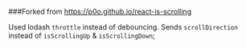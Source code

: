 ###Forked from https://p0o.github.io/react-is-scrolling

Used lodash `throttle` instead of debouncing. 
Sends `scrollDirection` instead of `isScrollingUp` & `isScrollingDown`;
